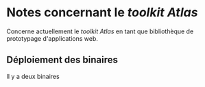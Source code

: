 # Notes concernant le *toolkit* *Atlas*

Concerne actuellement le *toolkit* *Atlas* en tant que bibliothèque de prototypage d'applications web.

## Déploiement des binaires

Il y a deux binaires 
